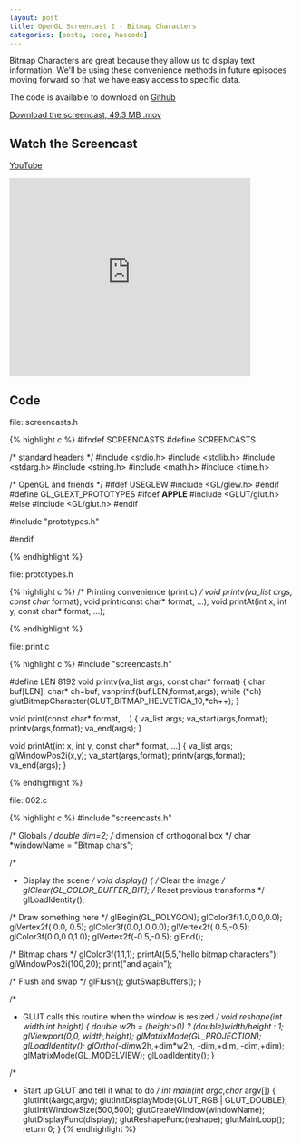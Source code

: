 ```yaml
---
layout: post
title: OpenGL Screencast 2 - Bitmap Characters
categories: [posts, code, hascode]
---
```

Bitmap Characters are great because they allow us to display text information. We'll be using these convenience methods in future episodes moving forward so that we have easy access to specific data.

The code is available to download on [Github](https://github.com/davidwparker/opengl-screencasts-1)

[Download the screencast, 49.3 MB .mov](https://dl.dropboxusercontent.com/s/uh9rez74f3wp2su/episode-002.mov?dl=1)

## Watch the Screencast

[YouTube](http://www.youtube.com/watch?v=sSRxY7UC54Q)

<iframe width="425" height="349" src="http://www.youtube.com/embed/sSRxY7UC54Q?hl=en&fs=1" frameborder="0" allowfullscreen></iframe>

## Code

file: screencasts.h

{% highlight c %}
#ifndef SCREENCASTS
#define SCREENCASTS

/* standard headers */
#include <stdio.h>
#include <stdlib.h>
#include <stdarg.h>
#include <string.h>
#include <math.h>
#include <time.h>

/* OpenGL and friends */
#ifdef USEGLEW
#include <GL/glew.h>
#endif
#define GL_GLEXT_PROTOTYPES
#ifdef __APPLE__
#include <GLUT/glut.h>
#else
#include <GL/glut.h>
#endif

#include "prototypes.h"

#endif

{% endhighlight %}

file: prototypes.h

{% highlight c %}
/*  Printing convenience (print.c) */
void printv(va_list args, const char* format);
void print(const char* format, ...);
void printAt(int x, int y, const char* format, ...);

{% endhighlight %}

file: print.c

{% highlight c %}
#include "screencasts.h"

#define LEN 8192
void printv(va_list args, const char* format)
{
  char buf[LEN];
  char* ch=buf;
  vsnprintf(buf,LEN,format,args);
  while (*ch)
    glutBitmapCharacter(GLUT_BITMAP_HELVETICA_10,*ch++);
}

void print(const char* format, ...)
{
  va_list args;
  va_start(args,format);
  printv(args,format);
  va_end(args);
}

void printAt(int x, int y, const char* format, ...)
{
  va_list args;
  glWindowPos2i(x,y);
  va_start(args,format);
  printv(args,format);
  va_end(args);
}

{% endhighlight %}

file: 002.c

{% highlight c %}
#include "screencasts.h"

/*  Globals */
double dim=2; /* dimension of orthogonal box */
char *windowName = "Bitmap chars";

/*
 *  Display the scene
 */
void display()
{
  /*  Clear the image */
  glClear(GL_COLOR_BUFFER_BIT);
  /*  Reset previous transforms */
  glLoadIdentity();

  /*  Draw something here */
  glBegin(GL_POLYGON);
  glColor3f(1.0,0.0,0.0);
  glVertex2f( 0.0, 0.5);
  glColor3f(0.0,1.0,0.0);
  glVertex2f( 0.5,-0.5);
  glColor3f(0.0,0.0,1.0);
  glVertex2f(-0.5,-0.5);
  glEnd();

  /*  Bitmap chars */
  glColor3f(1,1,1);
  printAt(5,5,"hello bitmap characters");
  glWindowPos2i(100,20);
  print("and again");

  /*  Flush and swap */
  glFlush();
  glutSwapBuffers();
}

/*
 *  GLUT calls this routine when the window is resized
 */
void reshape(int width,int height)
{
  double w2h = (height>0) ? (double)width/height : 1;
  glViewport(0,0, width,height);
  glMatrixMode(GL_PROJECTION);
  glLoadIdentity();
  glOrtho(-dim*w2h,+dim*w2h, -dim,+dim, -dim,+dim);
  glMatrixMode(GL_MODELVIEW);
  glLoadIdentity();
}

/*
 *  Start up GLUT and tell it what to do
 */
int main(int argc,char* argv[])
{
  glutInit(&argc,argv);
  glutInitDisplayMode(GLUT_RGB | GLUT_DOUBLE);
  glutInitWindowSize(500,500);
  glutCreateWindow(windowName);
  glutDisplayFunc(display);
  glutReshapeFunc(reshape);
  glutMainLoop();
  return 0;
}
{% endhighlight %}
